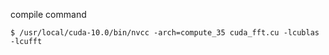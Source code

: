 compile command
```
$ /usr/local/cuda-10.0/bin/nvcc -arch=compute_35 cuda_fft.cu -lcublas -lcufft
```